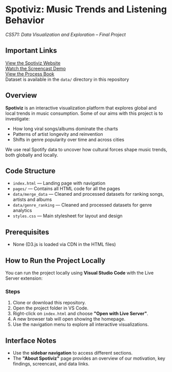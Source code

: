# Spotiviz: Music Trends and Listening Behavior  
*CS571: Data Visualization and Exploration – Final Project*

## Important Links  
[View the Spotiviz Website](https://md-hassan.github.io/CS571-Project-Spotiviz/)    
[Watch the Screencast Demo](https://www.youtube.com/watch?v=wFi1tBVjQGc)    
[View the Process Book](https://github.com/md-hassan/CS571-Project-Spotiviz/blob/main/CS571_ProcessBook.pdf)    
Dataset is available in the `data/` directory in this repository


## Overview  
**Spotiviz** is an interactive visualization platform that explores global and local trends in music consumption. Some of our aims with this project is to investigate:
- How long viral songs/albums dominate the charts
- Patterns of artist longevity and reinvention
- Shifts in genre popularity over time and across cities

We use real Spotify data to uncover how cultural forces shape music trends, both globally and locally.

## Code Structure  
- `index.html` — Landing page with navigation
- `pages/` — Contains all HTML code for all the pages
- `data/merge_data` — Cleaned and processed datasets for ranking songs, artists and albums
- `data/genre_ranking` — Cleaned and processed datasets for genre analytics
- `styles.css` — Main stylesheet for layout and design

## Prerequisites
- None (D3.js is loaded via CDN in the HTML files)

## How to Run the Project Locally

You can run the project locally using **Visual Studio Code** with the Live Server extension:

### Steps
1. Clone or download this repository.
2. Open the project folder in VS Code.
3. Right-click on `index.html` and choose **"Open with Live Server"**.
4. A new browser tab will open showing the homepage.
5. Use the navigation menu to explore all interactive visualizations.

## Interface Notes
- Use the **sidebar navigation** to access different sections.
- The **"About Spotiviz"** page provides an overview of our motivation, key findings, screencast, and data links.
